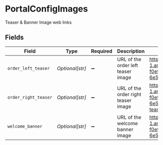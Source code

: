 # PortalConfigImages

Teaser & Banner Image web links


## Fields

| Field                                                                                                                  | Type                                                                                                                   | Required                                                                                                               | Description                                                                                                            | Example                                                                                                                |
| ---------------------------------------------------------------------------------------------------------------------- | ---------------------------------------------------------------------------------------------------------------------- | ---------------------------------------------------------------------------------------------------------------------- | ---------------------------------------------------------------------------------------------------------------------- | ---------------------------------------------------------------------------------------------------------------------- |
| `order_left_teaser`                                                                                                    | *Optional[str]*                                                                                                        | :heavy_minus_sign:                                                                                                     | URL of the order left teaser image                                                                                     | https://epilot-bucket.s3.eu-central-1.amazonaws.com/12344/6538fddb-f0e9-4f0f-af51-6e57891ff20a/order-left-teaser.jpeg  |
| `order_right_teaser`                                                                                                   | *Optional[str]*                                                                                                        | :heavy_minus_sign:                                                                                                     | URL of the order right teaser image                                                                                    | https://epilot-bucket.s3.eu-central-1.amazonaws.com/12344/6538fddb-f0e9-4f0f-af51-6e57891ff20a/order-right-teaser.jpeg |
| `welcome_banner`                                                                                                       | *Optional[str]*                                                                                                        | :heavy_minus_sign:                                                                                                     | URL of the welcome banner image                                                                                        | https://epilot-bucket.s3.eu-central-1.amazonaws.com/12344/6538fddb-f0e9-4f0f-af51-6e57891ff20a/welcome-banner.jpeg     |